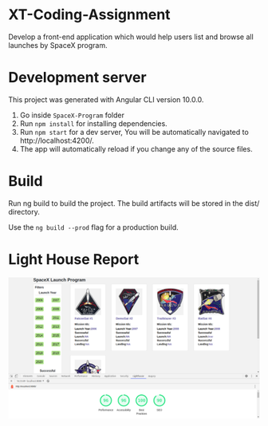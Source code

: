 # XT-Coding-Assignment
 Develop  a front-end application which would help users list and browse all launches by SpaceX program.

<!-- How to run code -->
# Development server
This project was generated with Angular CLI version 10.0.0.

1. Go inside `SpaceX-Program` folder
2. Run `npm install` for installing dependencies.
3. Run `npm start` for a dev server, You will be automatically navigated to http://localhost:4200/.
4. The app will automatically reload if you change any of the source files.
 
 # Build
Run ng build to build the project. The build artifacts will be stored in the dist/ directory.

Use the `ng build --prod` flag for a production build.

# Light House Report  

![alt text](https://github.com/vishal1211/space-x/blob/master/LightHouse%20Reports/desktop.png)
